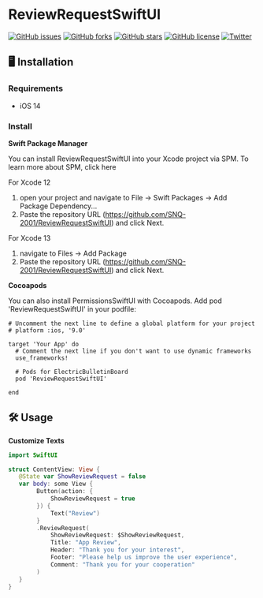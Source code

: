 # ReviewRequestSwiftUI
[![GitHub issues](https://img.shields.io/github/issues/SNQ-2001/ReviewRequestSwiftUI)](https://github.com/SNQ-2001/ReviewRequestSwiftUI/issues)
[![GitHub forks](https://img.shields.io/github/forks/SNQ-2001/ReviewRequestSwiftUI)](https://github.com/SNQ-2001/ReviewRequestSwiftUI/network)
[![GitHub stars](https://img.shields.io/github/stars/SNQ-2001/ReviewRequestSwiftUI)](https://github.com/SNQ-2001/ReviewRequestSwiftUI/stargazers)
[![GitHub license](https://img.shields.io/github/license/SNQ-2001/ReviewRequestSwiftUI)](https://github.com/SNQ-2001/ReviewRequestSwiftUI/blob/main/LICENSE)
[![Twitter](https://img.shields.io/twitter/url?style=social)](https://twitter.com/intent/tweet?text=Wow:&url=https%3A%2F%2Fgithub.com%2FSNQ-2001%2FReviewRequestSwiftUI)

## 🖥️ Installation
### Requirements
- iOS 14

### Install

**Swift Package Manager**

You can install ReviewRequestSwiftUI into your Xcode project via SPM. To learn more about SPM, click here

For Xcode 12
   1. open your project and navigate to File → Swift Packages → Add Package Dependency...
   2. Paste the repository URL (https://github.com/SNQ-2001/ReviewRequestSwiftUI) and click Next.
 
For Xcode 13
   1. navigate to Files → Add Package
   2. Paste the repository URL (https://github.com/SNQ-2001/ReviewRequestSwiftUI) and click Next.

**Cocoapods**

You can also install PermissionsSwiftUI with Cocoapods. Add pod 'ReviewRequestSwiftUI' in your podfile:
```
# Uncomment the next line to define a global platform for your project
# platform :ios, '9.0'

target 'Your App' do
  # Comment the next line if you don't want to use dynamic frameworks
  use_frameworks!

  # Pods for ElectricBulletinBoard
  pod 'ReviewRequestSwiftUI'

end
```

## 🛠️ Usage
**Customize Texts**
```ContentView.swift
import SwiftUI

struct ContentView: View {
   @State var ShowReviewRequest = false
   var body: some View {
        Button(action: {
            ShowReviewRequest = true
        }) {
            Text("Review")
        }
        .ReviewRequest(
            ShowReviewRequest: $ShowReviewRequest,
            Title: "App Review",
            Header: "Thank you for your interest",
            Footer: "Please help us improve the user experience",
            Comment: "Thank you for your cooperation"
        )
   }
}
```
